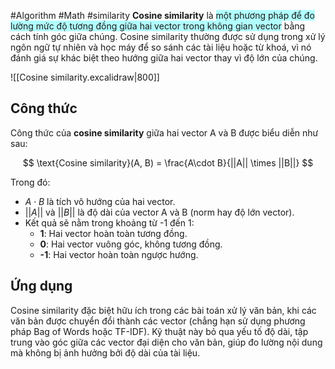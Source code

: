 
#Algorithm #Math #similarity
**Cosine similarity** là <span style="background:#b1ffff">một phương pháp để đo lường mức độ tương đồng giữa hai vector trong không gian vector</span> bằng cách tính góc giữa chúng. Cosine similarity thường được sử dụng trong xử lý ngôn ngữ tự nhiên và học máy để so sánh các tài liệu hoặc từ khoá, vì nó đánh giá sự khác biệt theo hướng giữa hai vector thay vì độ lớn của chúng.

![[Cosine similarity.excalidraw|800]]

## Công thức

Công thức của **cosine similarity** giữa hai vector A và B được biểu diễn như sau:

$$
\text{Cosine similarity}(A, B) = \frac{A\cdot B}{||A|| \times ||B||}
$$

Trong đó:
- $A\cdot B$ là tích vô hướng của hai vector.
- $||A||$ và $||B||$ là độ dài của vector A và B (norm hay độ lớn vector).
- Kết quả sẽ nằm trong khoảng từ -1 đến 1:
  - **1**: Hai vector hoàn toàn tương đồng.
  - **0**: Hai vector vuông góc, không tương đồng.
  - **-1**: Hai vector hoàn toàn ngược hướng.

## Ứng dụng

Cosine similarity đặc biệt hữu ích trong các bài toán xử lý văn bản, khi các văn bản được chuyển đổi thành các vector (chẳng hạn sử dụng phương pháp Bag of Words hoặc TF-IDF). Kỹ thuật này bỏ qua yếu tố độ dài, tập trung vào góc giữa các vector đại diện cho văn bản, giúp đo lường nội dung mà không bị ảnh hưởng bởi độ dài của tài liệu.


